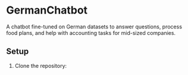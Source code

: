 # GermanChatbot
A chatbot fine-tuned on German datasets to answer questions, process food plans, and help with accounting tasks for mid-sized companies.

## Setup
1. Clone the repository:
